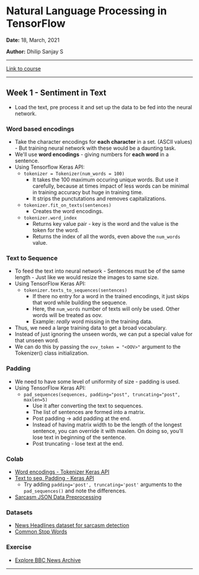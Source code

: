 # Natural Language Processing in TensorFlow

**Date:** 18, March, 2021

**Author:** Dhilip Sanjay S

---

[Link to course](https://www.coursera.org/learn/natural-language-processing-tensorflow)

---

## Week 1 - Sentiment in Text
- Load the text, pre process it and set up the data to be fed into the neural network.

### Word based encodings
- Take the character encodings for **each character** in a set. (ASCII values) - But training neural network with these would be a daunting task.
- We'll use **word encodings** - giving numbers for **each word** in a sentence.
- Using Tensorflow Keras API:
    - `tokenizer = Tokenizer(num_words = 100)`
        - It takes the 100 maximum occuring unique words. But use it carefully, because at times impact of less words can be minimal in training accuracy but huge in training time.
        - It strips the punctutations and removes capitalizations.
    - `tokenizer.fit_on_texts(sentences)`
        - Creates the word encodings.
    - `tokenizer.word_index`
        - Returns key value pair - key is the word and the value is the token for the word.
        - Returns the index of all the words, even above the `num_words` value.

### Text to Sequence
- To feed the text into neural network - Sentences must be of the same length - Just like we would resize the images to same size.
- Using TensorFlow Keras API:
    - `tokenizer.texts_to_sequences(sentences)`
        - If there no entry for a word in the trained encodings, it just skips that word while building the sequence.
        - Here, the `num_words` number of texts will only be used. Other words will be treated as oov.
        - Example: *really* word missing in the training data.
- Thus, we need a large training data to get a broad vocabulary.
- Instead of just ignoring the unseen words, we can put a special value for that unseen word.
- We can do this by passing the `ovv_token = "<OOV>"` argument to the Tokenizer() class initialization.

### Padding
- We need to have some level of uniformity of size - padding is used.
- Using TensorFlow Keras API:
    - `pad_sequences(sequences, padding="post", truncating="post", maxlen=5)`
        - Use it after converting the text to sequences.
        - The list of sentences are formed into a matrix.
        - Post padding -> add padding at the end.
        - Instead of having matrix width to be the length of the longest sentence, you can override it with maxlen. On doing so, you'll lose text in beginning of the sentence.
        - Post truncating - lose text at the end.

### Colab
- [Word encodings - Tokenizer Keras API](https://colab.research.google.com/github/lmoroney/dlaicourse/blob/master/TensorFlow%20In%20Practice/Course%203%20-%20NLP/Course%203%20-%20Week%201%20-%20Lesson%201.ipynb)
- [Text to seq, Padding - Keras API](https://colab.research.google.com/github/lmoroney/dlaicourse/blob/master/TensorFlow%20In%20Practice/Course%203%20-%20NLP/Course%203%20-%20Week%201%20-%20Lesson%202.ipynb#scrollTo=rX8mhOLljYeM)
    - Try adding `padding='post', truncating='post'` arguments to the `pad_sequences()` and note the differences.
- [Sarcasm JSON Data Preprocessing](https://colab.research.google.com/github/lmoroney/dlaicourse/blob/master/TensorFlow%20In%20Practice/Course%203%20-%20NLP/Course%203%20-%20Week%201%20-%20Lesson%203.ipynb)

### Datasets
- [News Headlines dataset for sarcasm detection](https://www.kaggle.com/rmisra/news-headlines-dataset-for-sarcasm-detection/home)
- [Common Stop Words](https://github.com/Yoast/YoastSEO.js/blob/develop/src/config/stopwords.js)

### Exercise
- [Explore BBC News Archive](Explore_BBC_News_Archive-Exercise-Answer.ipynb)

---